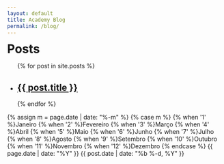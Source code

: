 ```yaml
---
layout: default
title: Academy Blog
permalink: /blog/
---
```

  <h1 class="page-heading" style="display:inline">Posts</h1><div class="site-title"></div>
<div>
  <ul class="entries">
    {% for post in site.posts %}
    	<li class="entry group">
    		<div class="entry-date">
    			<!--<time datetime="{{ post.date | date_to_xmlschema }}">{{ post.date | date: "%b %-d, %Y" }}</time>-->
    			<!--<time datetime="{{ post.date | date_to_xmlschema }}">{% include date-pt.html %}</time>-->
    		</div>
    		<div class="entry-title">
    			<h2>
    			<a class="post-link" href="{{ post.url | prepend: site.baseurl }}">{{ post.title }}</a>
    			</h2>
    		</div>
    	</li>
    {% endfor %}
  </ul>
  {% assign m = page.date | date: "%-m" %}
{% case m %}
  {% when '1' %}Janeiro
  {% when '2' %}Fevereiro
  {% when '3' %}Março
  {% when '4' %}Abril
  {% when '5' %}Maio
  {% when '6' %}Junho
  {% when '7' %}Julho
  {% when '8' %}Agosto
  {% when '9' %}Setembro
  {% when '10' %}Outubro
  {% when '11' %}Novembro
  {% when '12' %}Dezembro
  {% endcase %}
{{ page.date | date: "%Y" }}
<time datetime="{{ post.date | date_to_xmlschema }}">{{ post.date | date: "%b %-d, %Y" }}</time>
  <br>
</div>
